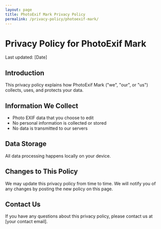 ```yaml
---
layout: page
title: PhotoExif Mark Privacy Policy
permalink: /privacy-policy/photoexif-mark/
---
```


# Privacy Policy for PhotoExif Mark

Last updated: [Date]

## Introduction
This privacy policy explains how PhotoExif Mark ("we", "our", or "us") collects, uses, and protects your data.

## Information We Collect
- Photo EXIF data that you choose to edit
- No personal information is collected or stored
- No data is transmitted to our servers

## Data Storage
All data processing happens locally on your device.

## Changes to This Policy
We may update this privacy policy from time to time. We will notify you of any changes by posting the new policy on this page.

## Contact Us
If you have any questions about this privacy policy, please contact us at [your contact email]. 